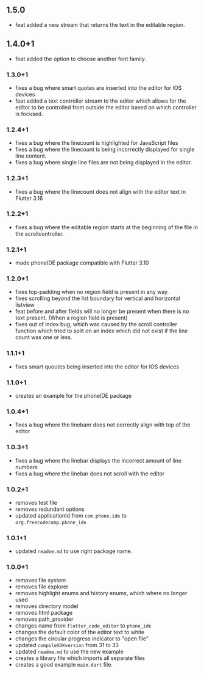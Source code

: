 ## 1.5.0

- feat added a new stream that returns the text in the editable region.

## 1.4.0+1

- feat added the option to choose another font family.

### 1.3.0+1

- fixes a bug where smart quotes are inserted into the editor for IOS devices
- feat added a text controller stream to the editor which allows for the editor to be controlled from outside the editor based on which controller is focused.

### 1.2.4+1

- fixes a bug where the linecount is highlighted for JavaScript files
- fixes a bug where the linecount is being incorrectly displayed for single line content.
- fixes a bug where single line files are not being displayed in the editor.

### 1.2.3+1

- fixes a bug where the linecount does not align with the editor text in Flutter 3.16

### 1.2.2+1

- fixes a bug where the editable region starts at the beginning of the file in the scrollcontroller.

### 1.2.1+1

- made phoneIDE package compatible with Flutter 3.10

### 1.2.0+1

- fixes top-padding when no region field is present in any way.
- fixes scrolling beyond the list boundary for vertical and horizontal listview
- feat before and after fields will no longer be present when there is no text present. (When a region field is present)
- fixes out of index bug, which was caused by the scroll controller function which tried to split on an index which did not exist if the line count was one or less.

### 1.1.1+1

- fixes smart quoutes being inserted into the editor for IOS devices

### 1.1.0+1

- creates an example for the phoneIDE package

### 1.0.4+1

- fixes a bug where the linebanr does not correctly align with top of the editor

### 1.0.3+1

- fixes a bug where the linebar displays the incorrect amount of line numbers
- fixes a bug where the linebar does not scroll with the editor

### 1.0.2+1

- removes test file
- removes redundant options
- updated applicationId from `com.phone.ide` to `org.freecodecamp.phone_ide`

### 1.0.1+1

- updated `readme.md` to use right package name.

### 1.0.0+1

- removes file system
- removes file explorer
- removes highlight enums and history enums, which where no longer used
- removes directory model
- removes html package
- removes path_provider
- changes name from `flutter_code_editor` to `phone_ide`
- changes the default color of the editor text to white
- changes the circular progress indicator to "open file"
- updated `compileSDKversion` from 31 to 33
- updated `readme.md` to use the new example
- creates a library file which imports all separate files
- creates a good example `main.dart` file.
